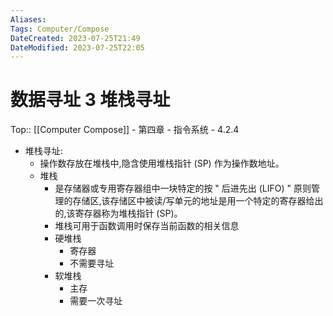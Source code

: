 ```yaml
---
Aliases: 
Tags: Computer/Compose 
DateCreated: 2023-07-25T21:49
DateModified: 2023-07-25T22:05
---
```

# 数据寻址 3 堆栈寻址
Top:: [[Computer Compose]] - 第四章 - 指令系统 - 4.2.4

- 堆栈寻址:
	- 操作数存放在堆栈中,隐含使用堆栈指针 (SP) 作为操作数地址。
	- 堆栈
		- 是存储器或专用寄存器组中一块特定的按 " 后进先出 (LIFO) " 原则管理的存储区,该存储区中被读/写单元的地址是用一个特定的寄存器给出的,该寄存器称为堆栈指针 (SP)。
		- 堆栈可用于函数调用时保存当前函数的相关信息
		- 硬堆栈
			- 寄存器
			- 不需要寻址
		- 软堆栈
			- 主存
			- 需要一次寻址
